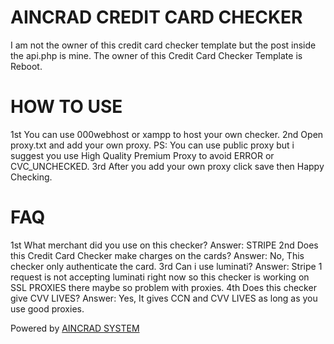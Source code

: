 # AINCRAD CREDIT CARD CHECKER
I am not the owner of this credit card checker template but the post inside the api.php is mine.
The owner of this Credit Card Checker Template is Reboot.

# HOW TO USE
1st You can use 000webhost or xampp to host your own checker.
2nd Open proxy.txt and add your own proxy.
PS: You can use public proxy but i suggest you use High Quality Premium Proxy to avoid ERROR or CVC_UNCHECKED. 
3rd After you add your own proxy click save then Happy Checking.

# FAQ
1st What merchant did you use on this checker?
Answer: STRIPE
2nd Does this Credit Card Checker make charges on the cards?
Answer: No, This checker only authenticate the card.
3rd Can i use luminati?
Answer: Stripe 1 request is not accepting luminati right now so this checker is working on SSL PROXIES there maybe so problem with proxies.
4th Does this checker give CVV LIVES?
Answer: Yes, It gives CCN and CVV LIVES as long as you use good proxies.

Powered by [AINCRAD SYSTEM](https://www.messenger.com/t/2934773826651727)
